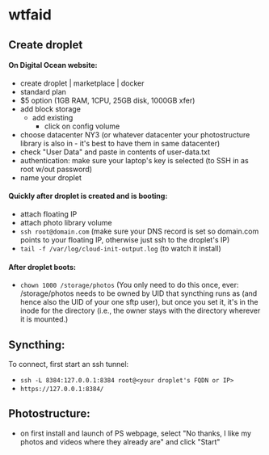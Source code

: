 # wtfaid

## Create droplet
#### On Digital Ocean website:
- create droplet | marketplace | docker
- standard plan
- $5 option (1GB RAM, 1CPU, 25GB disk, 1000GB xfer)
- add block storage
  - add existing
    - click on config volume
- choose datacenter NY3 (or whatever datacenter your photostructure library is also in - it's best to have them in same datacenter)
- check "User Data" and paste in contents of user-data.txt
- authentication: make sure your laptop's key is selected (to SSH in as root w/out password)
- name your droplet

#### Quickly after droplet is created and is booting:
- attach floating IP
- attach photo library volume
- `ssh root@domain.com` (make sure your DNS record is set so domain.com points to your floating IP, otherwise just ssh to the droplet's IP)
- `tail -f /var/log/cloud-init-output.log` (to watch it install)

#### After droplet boots:
- `chown 1000 /storage/photos` (You only need to do this once, ever: /storage/photos needs to be owned by UID that syncthing runs as (and hence also the UID of your one sftp user), but once you set it, it's in the inode for the directory (i.e., the owner stays with the directory wherever it is mounted.)

## Syncthing:
To connect, first start an ssh tunnel:
- `ssh -L 8384:127.0.0.1:8384 root@<your droplet's FQDN or IP>`
- `https://127.0.0.1:8384/`

## Photostructure:
- on first install and launch of PS webpage, select "No thanks, I like my photos and videos where they already are" and click "Start"
